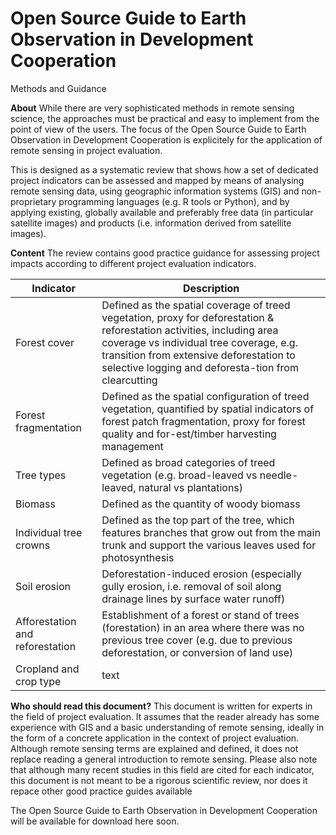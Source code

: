 # Open Source Guide to Earth Observation in Development Cooperation
Methods and Guidance


**About**
While there are very sophisticated methods in remote sensing science, the approaches must be practical and easy to implement from the point of view of the users. The focus of the Open Source Guide to Earth Observation in Development Cooperation is explicitely for the application of remote sensing in project evaluation.

This is designed as a systematic review that shows how a set of dedicated project indicators can be assessed and mapped by means of analysing remote sensing data, using geographic information systems (GIS) and non-proprietary programming languages (e.g. R tools or Python), and by applying existing, globally available and preferably free data (in particular satellite images) and products (i.e. information derived from satellite images). 


**Content**
The review contains good practice guidance for assessing project impacts according to different project evaluation indicators.

| Indicator          | Description                                                  |
| ---------------- | ------------------------------------------------------------ |
| Forest cover     | Defined as the spatial coverage of treed vegetation, proxy for deforestation & reforestation activities, including area coverage vs individual tree coverage, e.g. transition from extensive deforestation to selective logging and deforesta-tion from clearcutting   |
| Forest fragmentation | Defined as the spatial configuration of treed vegetation, quantified by spatial indicators of forest patch fragmentation, proxy for forest quality and for-est/timber harvesting management |
| Tree types    | Defined as broad categories of treed vegetation (e.g. broad-leaved vs needle-leaved, natural vs plantations)   |
| Biomass    | Defined as the quantity of woody biomass   |
| Individual tree crowns    | Defined as the top part of the tree, which features branches that grow out from the main trunk and support the various leaves used for photosynthesis   |
| Soil erosion    | Deforestation-induced erosion (especially gully erosion, i.e. removal of soil along drainage lines by surface water runoff)  |
| Afforestation and reforestation    | Establishment of a forest or stand of trees (forestation) in an area where there was no previous tree cover (e.g. due to previous deforestation, or conversion of land use) |
| Cropland and crop type    | text |

**Who should read this document?**
This document is written for experts in the field of project evaluation. It assumes that the reader already has some experience with GIS and a basic understanding of remote sensing, ideally in the form of a concrete application in the context of project evaluation. 
Although remote sensing terms are explained and defined, it does not replace reading a general introduction to remote sensing. Please also note that although many recent studies in this field are cited for each indicator, this document is not meant to be a rigorous scientific review, nor does it repace other good practice guides available


The Open Source Guide to Earth Observation in Development Cooperation will be available for download here soon.
